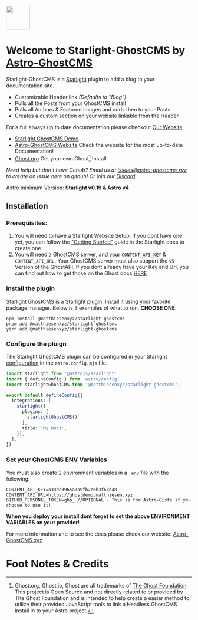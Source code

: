 <img src="https://ghostdemo.matthiesen.xyz/content/images/size/w50/2024/01/logo-1.png" width="64px" />

# Welcome to Starlight-GhostCMS by [Astro-GhostCMS](https://astro-ghostcms.xyz)

Starlight-GhostCMS is a [Starlight](https://starlight.astro.build/) plugin to add a blog to your documentation site.

- Customizable Header link *(Defaults to "Blog")*
- Pulls all the Posts from your GhostCMS install
- Pulls all Authors & Featured Images and adds then to your Posts
- Creates a custom section on your website linkable from the Header

For a full always up to date documentation please checkout [Our Website](https://astro-ghostcms.xyz)

- [Starlight GhostCMS Demo](https://starlightdemo.astro-ghostcms.xyz/)
- [Astro-GhostCMS Website](https://astro-ghostcms.xyz) Check the website for the most up-to-date Documentation!
- [Ghost.org](https://ghost.org) Get your own Ghost[^1] Install

*Need help but don't have Github? Email us at [issues@astro-ghostcms.xyz](mailto:issues@astroghostcms.xyz) to create an issue here on github! Or join our [Discord](https://discord.gg/u7NZqUyeAR)*

Astro minimum Version: **Starlight v0.19 & Astro v4**

## Installation

### Prerequisites: 

1. You will need to have a Starlight Website Setup.  If you dont have one yet, you can follow the ["Getting Started"](https://starlight.astro.build/getting-started) guide in the Starlight docs to create one.
2. You will need a GhostCMS server, and your `CONTENT_API_KEY` & `CONTENT_API_URL`.  Your GhostCMS server must also support the `v5` Version of the GhostAPI.  If you dont already have your Key and Url, you can find out how to get those on the Ghost docs [HERE](https://ghost.org/docs/content-api/)

### Install the plugin

Starlight GhostCMS is a Starlight [plugin](https://starlight.astro.build/reference/plugins/).  Install it using your favorite package manager.  Below is 3 examples of what to run.  **CHOOSE ONE**.

```
npm install @matthiesenxyz/starlight-ghostcms
pnpm add @matthiesenxyz/starlight-ghostcms
yarn add @matthiesenxyz/starlight-ghostcms
```

### Configure the pluign

The Starlight GhostCMS plugin can be configured in your Starlight [configuration](https://starlight.astro.build/reference/configuration/#plugins) in the `astro.config.mjs` file.

```ts
import starlight from '@astrojs/starlight'
import { defineConfig } from 'astro/config'
import starlightGhostCMS from '@matthiesenxyz/starlight-ghostcms';

export default defineConfig({
  integrations: [
    starlight({
      plugins: [
        starlightGhostCMS()
      ],
      title: 'My Docs',
    }),
  ],
})
```

### Set your GhostCMS ENV Variables

You must also create 2 environment variables in a `.env` file with the following:

```env
CONTENT_API_KEY=a33da3965a3a9fb2c6b3f63b48
CONTENT_API_URL=https://ghostdemo.matthiesen.xyz
GITHUB_PERSONAL_TOKEN=ghp_ //OPTIONAL - This is for Astro-Gists if you choose to use it!
```

**When you deploy your install dont forget to set the above ENVIRONMENT VARIABLES on your provider!**


For more information and to see the docs please check our website: [Astro-GhostCMS.xyz](https://astro-ghostcms.xyz)

# Foot Notes & Credits

[^1]: Ghost.org, Ghost.io, Ghost are all trademarks of [The Ghost Foundation](https://ghost.org/). This project is Open Source and not directly related to or provided by The Ghost Foundation and is intended to help create a easier method to utilize their provided JavaScript tools to link a Headless GhostCMS install in to your Astro project.

